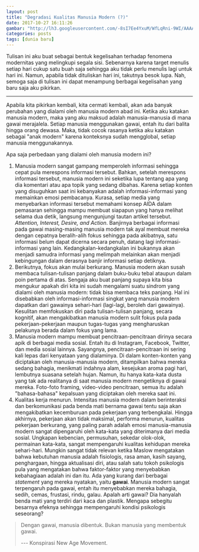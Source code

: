 ```yaml
---
layout: post
title: "Degradasi Kualitas Manusia Modern (?)"
date: 2017-10-27 16:11:26
gambar: "http://lh3.googleusercontent.com/-8sI7Ee4YxuM/WfLqRni-9WI/AAAAAAAAClI/4m1PcANVXL86mw3udELB62Y4O19ecO_WQCLcBGAs/s900/philosophy.jpg"
categories: posts
tags: [dunia baru]
---
```


Tulisan ini aku buat sebagai bentuk kegelisahan terhadap fenomena modernitas yang melingkupi segala sisi. Sebenarnya karena target menulis setiap hari cukup satu buah saja sehingga aku tidak perlu menulis lagi untuk hari ini. Namun, apabila tidak dituliskan hari ini, takutnya besok lupa. Nah, semoga saja di tulisan ini dapat menampung berbagai kegelisahan yang baru saja aku pikirkan.

---

Apabila kita pikirkan kembali, kita cermati kembali, akan ada banyak perubahan yang dialami oleh manusia modern abad ini. Ketika aku katakan manusia modern, maka yang aku maksud adalah manusia-manusia di mana gawai merajalela. Setiap manusia menggunakan gawai, entah itu dari balita hingga orang dewasa. Maka, tidak cocok rasanya ketika aku katakan sebagai "anak modern" karena konteksnya sudah mengglobal, setiap manusia menggunakannya.

Apa saja perbedaan yang dialami oleh manusia modern ini?



1. Manusia modern sangat gampang memperoleh informasi sehingga cepat pula merespons informasi tersebut. Bahkan, setelah merespons informasi tersebut, manusia modern ini seketika lupa tentang apa yang dia komentari atau apa topik yang sedang dibahas. Karena setiap konten yang disuguhkan saat ini kebanyakan adalah informasi-informasi yang memainkan emosi pembacanya. Kurasa, setiap media yang menyebarkan informasi tersebut memahami konsep AIDA dalam pemasaran sehingga mampu membuat siapapun yang hanya melihat selama dua detik, langsung mengunjungi tautan artikel tersebut. _Attention, Interest, Desire, and Action_. Banjirnya berbagai informasi pada gawai masing-masing manusia modern tak ayal membuat mereka dengan cepatnya beralih-alih fokus sehingga pada akibatnya, satu informasi belum dapat dicerna secara penuh, datang lagi informasi-informasi yang lain. Kedangkalan-kedangkalan ini bukannya akan menjadi samudra informasi yang melimpah melainkan akan menjadi kebingungan dalam derasnya banjir informasi setiap detiknya.
2. Berikutnya, fokus akan mulai berkurang. Manusia modern akan susah membaca tulisan-tulisan panjang dalam buku-buku tebal ataupun dalam poin pertama di atas. Sengaja aku buat panjang supaya kita bisa mengukur apakah diri kita ini sudah mengalami suatu sindrom yang dialami oleh manusia modern: tidak bisa membaca teks panjang. Hal ini disebabkan oleh informasi-informasi singkat yang manusia modern dapatkan dari gawainya sehari-hari (lagi-lagi, beroleh dari gawainya). Kesulitan memfokuskan diri pada tulisan-tulisan panjang, secara kognitif, akan mengakibatkan manusia modern sulit fokus pula pada pekerjaan-pekerjaan maupun tugas-tugas yang mengharuskan pelakunya berada dalam fokus yang lama.
3. Manusia modern mampu membuat pencitraan-pencitraan dirinya secara apik di berbagai media sosial. Entah itu di Instagram, Facebook, Twitter, dan media sosial lainnya. Sayangnya, pencitraan-pencitraan ini sering kali lepas dari kenyataan yang dialaminya. Di dalam konten-konten yang diciptakan oleh manusia-manusia modern, ditampilkan bahwa mereka sedang bahagia, menikmati indahnya alam, kesejukan aroma pagi hari, lembutnya suasana setelah hujan. Namun, itu hanya kata-kata dusta yang tak ada realitanya di saat manusia modern mengetiknya di gawai mereka. Foto-foto framing, video-video pencitraan, semua itu adalah "bahasa-bahasa" kepalsuan yang diciptakan oleh mereka saat ini.
4. Kualitas kerja menurun. Intensitas manusia modern dalam berinteraksi dan berkomunikasi pada benda mati bernama gawai tentu saja akan mengakibatkan kecemburuan pada pekerjaan yang terbengkalai. Hingga akhirnya, pekerjaan akan tidak maksimal, performa menurun, kualitas pekerjaan berkurang, yang paling parah adalah emosi manusia-manusia modern sangat dipengaruhi oleh kata-kata yang diterimanya dari media sosial. Ungkapan kebencian, permusuhan, sekedar olok-olok, permainan kata-kata, sangat mempengaruhi kualitas kehidupan mereka sehari-hari. Mungkin sangat tidak relevan ketika Maslow mengatakan bahwa kebutuhan manusia adalah fisiologis, rasa aman, kasih sayang, penghargaan, hingga aktualisasi diri, atau salah satu tokoh psikologis pula yang mengatakan bahwa faktor-faktor yang menyebabkan kebahagiaan adalah ini dan itu. Ada yang kurang dari berbagai _statement_ yang mereka nyatakan, yaitu __gawai__. Manusia modern sangat terpengaruh pada gawai, entah itu menyebabkan mereka bahagia, sedih, cemas, frustasi, rindu, galau. Apalah arti gawai? Dia hanyalah benda mati yang terdiri dari kaca dan plastik. Mengapa sebegitu besarnya efeknya sehingga mempengaruhi kondisi psikologis seseorang?

> Dengan gawai, manusia dibentuk. Bukan manusia yang membentuk gawai.
> 
> --- Konspirasi New Age Movement.